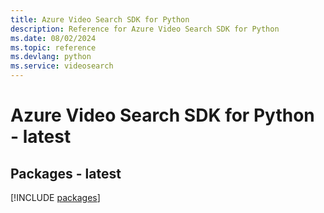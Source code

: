 ```yaml
---
title: Azure Video Search SDK for Python
description: Reference for Azure Video Search SDK for Python
ms.date: 08/02/2024
ms.topic: reference
ms.devlang: python
ms.service: videosearch
---
```

# Azure Video Search SDK for Python - latest
## Packages - latest
[!INCLUDE [packages](video-search-index.md)]